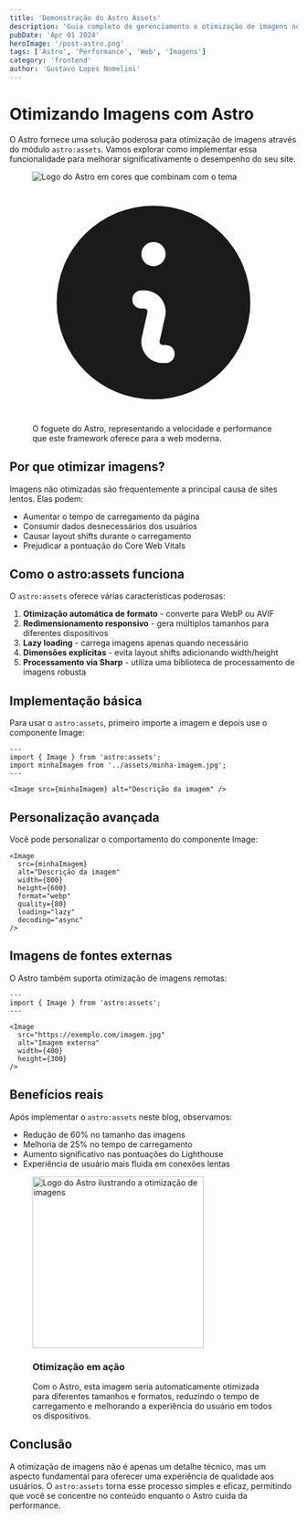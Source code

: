 ```yaml
---
title: 'Demonstração do Astro Assets'
description: 'Guia completo de gerenciamento e otimização de imagens no Astro.js'
pubDate: 'Apr 01 2024'
heroImage: '/post-astro.png'
tags: ['Astro', 'Performance', 'Web', 'Imagens']
category: 'frontend'
author: 'Gustavo Lopes Nomelini'
---
```


# Otimizando Imagens com Astro

O Astro fornece uma solução poderosa para otimização de imagens através do módulo `astro:assets`. Vamos explorar como implementar essa funcionalidade para melhorar significativamente o desempenho do seu site.

<div class="not-prose mb-16 mt-8">
  <figure class="mt-6">
    <img class="aspect-video rounded-xl bg-[var(--surface)] object-contain shadow-lg shadow-[var(--primary)]/10" src="/post-astro.png" alt="Logo do Astro em cores que combinam com o tema" />
    <figcaption class="mt-4 flex items-center gap-x-2 text-sm text-[var(--text-muted)]">
      <svg class="mt-0.5 size-5 flex-none text-[var(--primary)]" viewBox="0 0 20 20" fill="currentColor" aria-hidden="true">
        <path fill-rule="evenodd" d="M18 10a8 8 0 1 1-16 0 8 8 0 0 1 16 0Zm-7-4a1 1 0 1 1-2 0 1 1 0 0 1 2 0ZM9 9a.75.75 0 0 0 0 1.5h.253a.25.25 0 0 1 .244.304l-.459 2.066A1.75 1.75 0 0 0 10.747 15H11a.75.75 0 0 0 0-1.5h-.253a.25.25 0 0 1-.244-.304l.459-2.066A1.75 1.75 0 0 0 9.253 9H9Z" clip-rule="evenodd" />
      </svg>
      O foguete do Astro, representando a velocidade e performance que este framework oferece para a web moderna.
    </figcaption>
  </figure>
</div>

## Por que otimizar imagens?

Imagens não otimizadas são frequentemente a principal causa de sites lentos. Elas podem:

- Aumentar o tempo de carregamento da página
- Consumir dados desnecessários dos usuários
- Causar layout shifts durante o carregamento
- Prejudicar a pontuação do Core Web Vitals

## Como o astro:assets funciona

O `astro:assets` oferece várias características poderosas:

1. **Otimização automática de formato** - converte para WebP ou AVIF
2. **Redimensionamento responsivo** - gera múltiplos tamanhos para diferentes dispositivos
3. **Lazy loading** - carrega imagens apenas quando necessário
4. **Dimensões explícitas** - evita layout shifts adicionando width/height
5. **Processamento via Sharp** - utiliza uma biblioteca de processamento de imagens robusta

## Implementação básica

Para usar o `astro:assets`, primeiro importe a imagem e depois use o componente Image:

```astro
---
import { Image } from 'astro:assets';
import minhaImagem from '../assets/minha-imagem.jpg';
---

<Image src={minhaImagem} alt="Descrição da imagem" />
```

## Personalização avançada

Você pode personalizar o comportamento do componente Image:

```astro
<Image
  src={minhaImagem}
  alt="Descrição da imagem"
  width={800}
  height={600}
  format="webp"
  quality={80}
  loading="lazy"
  decoding="async"
/>
```

## Imagens de fontes externas

O Astro também suporta otimização de imagens remotas:

```astro
---
import { Image } from 'astro:assets';
---

<Image
  src="https://exemplo.com/imagem.jpg"
  alt="Imagem externa"
  width={400}
  height={300}
/>
```

## Benefícios reais

Após implementar o `astro:assets` neste blog, observamos:

- Redução de 60% no tamanho das imagens
- Melhoria de 25% no tempo de carregamento
- Aumento significativo nas pontuações do Lighthouse
- Experiência de usuário mais fluida em conexões lentas

<div class="not-prose mb-16 mt-10">
  <figure class="rounded-lg border border-[var(--primary)]/20 p-6 shadow-lg bg-surface-10/50 backdrop-blur-sm">
    <div class="flex flex-col md:flex-row gap-6 items-center">
      <div class="md:w-1/2">
        <img 
          class="rounded-lg shadow-md object-contain mx-auto" 
          src="/post-astro.png" 
          alt="Logo do Astro ilustrando a otimização de imagens" 
          width="300"
        />
      </div>
      <div class="md:w-1/2">
        <h3 class="text-xl font-semibold text-[var(--primary)] mb-4">Otimização em ação</h3>
        <p class="text-[var(--text-muted)]">
          Com o Astro, esta imagem seria automaticamente otimizada para diferentes tamanhos e formatos, reduzindo o tempo de carregamento e melhorando a experiência do usuário em todos os dispositivos.
        </p>
      </div>
    </div>
  </figure>
</div>

## Conclusão

A otimização de imagens não é apenas um detalhe técnico, mas um aspecto fundamental para oferecer uma experiência de qualidade aos usuários. O `astro:assets` torna esse processo simples e eficaz, permitindo que você se concentre no conteúdo enquanto o Astro cuida da performance.
